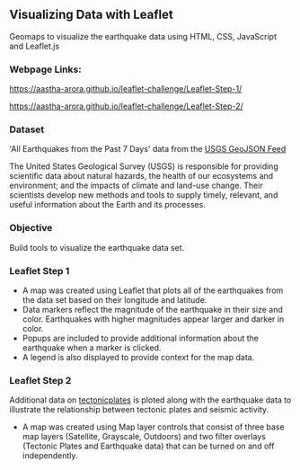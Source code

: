 ## Visualizing Data with Leaflet
Geomaps to visualize the earthquake data using HTML, CSS, JavaScript and Leaflet.js

### Webpage Links:
https://aastha-arora.github.io/leaflet-challenge/Leaflet-Step-1/

https://aastha-arora.github.io/leaflet-challenge/Leaflet-Step-2/

### Dataset
'All Earthquakes from the Past 7 Days' data from the [USGS GeoJSON Feed](http://earthquake.usgs.gov/earthquakes/feed/v1.0/geojson.php)

The United States Geological Survey (USGS) is responsible for providing scientific data about natural hazards, the health of our ecosystems and environment; and the impacts of climate and land-use change. Their scientists develop new methods and tools to supply timely, relevant, and useful information about the Earth and its processes.

### Objective
Build tools to visualize the earthquake data set.

### Leaflet Step 1
* A map was created using Leaflet that plots all of the earthquakes from the data set based on their longitude and latitude.
* Data markers reflect the magnitude of the earthquake in their size and color. Earthquakes with higher magnitudes appear larger and darker in color.
* Popups are included to provide additional information about the earthquake when a marker is clicked.
* A legend is also displayed to provide context for the map data.


### Leaflet Step 2
Additional data on [tectonicplates](https://github.com/fraxen/tectonicplates) is ploted along with the earthquake data 
to illustrate the relationship between tectonic plates and seismic activity.
* A map was created using Map layer controls that consist of three base map layers (Satellite, Grayscale, Outdoors)
and two filter overlays (Tectonic Plates and Earthquake data) that can be turned on and off independently.
